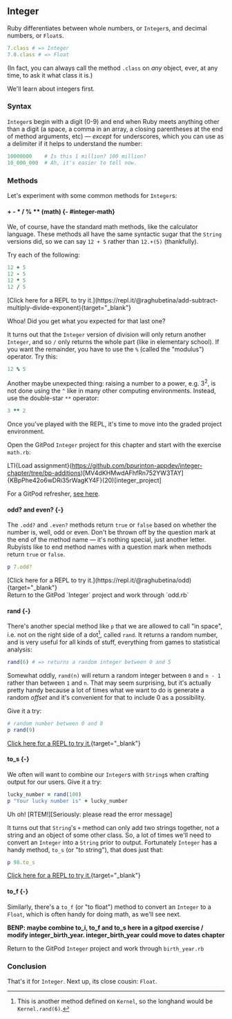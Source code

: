 ## Integer

Ruby differentiates between whole numbers, or `Integer`s, and decimal numbers, or `Float`s.

 ```ruby
7.class # => Integer
7.0.class # => Float
```

(In fact, you can always call the method `.class` on _any_ object, ever, at any time, to ask it what class it is.)

We'll learn about integers first.

###  Syntax

`Integer`s begin with a digit (0-9) and end when Ruby meets anything other than a digit (a space, a comma in an array, a closing parentheses at the end of method arguments, etc) — _except_ for underscores, which you can use as a delimiter if it helps to understand the number:

```ruby
10000000    # Is this 1 million? 100 million?
10_000_000  # Ah, it's easier to tell now.
```

###  Methods

Let's experiment with some common methods for `Integer`s:

#### + - * / % ** (math) {- #integer-math}

We, of course, have the standard math methods, like the calculator language. These methods all have the same syntactic sugar that the `String` versions did, so we can say `12 + 5` rather than `12.+(5)` (thankfully).

Try each of the following:

```ruby
12 + 5
12 - 5
12 * 5
12 / 5
```

<div class="experiment" markdown="1">
  [Click here for a REPL to try it.](https://repl.it/@raghubetina/add-subtract-multiply-divide-exponent){target="_blank"}
</div>

Whoa! Did you get what you expected for that last one?

It turns out that the `Integer` version of division will only return another `Integer`, and so `/` only returns the whole part (like in elementary school). If you want the remainder, you have to use the `%` (called the "modulus") operator. Try this:

```ruby
12 % 5
```

Another maybe unexpected thing: raising a number to a power, e.g. 3<sup>2</sup>, is not done using the `^` like in many other computing environments. Instead, use the double-star `**` operator:

```ruby
3 ** 2
```

Once you've played with the REPL, it's time to move into the graded project environment.

<div class="proj" markdown="1">

  Open the GitPod `Integer` project for this chapter and start with the exercise `math.rb`:

  LTI{Load assignment}(https://github.com/bpurinton-appdev/integer-chapter/tree/bp-additions)[MV4dKHMwdAFhfRn752YW3TAY]{KBpPhe42o6wDRi35rWagKY4F}(20)[integer_project] 
  
  For a GitPod refresher, [see here](#start-gitpod-project).
</div>

#### odd? and even? {-}

The `.odd?` and `.even?` methods return `true` or `false` based on whether the number is, well, odd or even. Don't be thrown off by the question mark at the end of the method name — it's nothing special, just another letter. Rubyists like to end method names with a question mark when methods return `true` or `false`.

```ruby
p 7.odd?
```

<div class="experiment" markdown="1">
  [Click here for a REPL to try it.](https://repl.it/@raghubetina/odd){target="_blank"}
</div>

<div class="proj" markdown="1">
  Return to the GitPod `Integer` project and work through `odd.rb`
</div>

#### rand {-}

There's another special method like `p` that we are allowed to call "in space", i.e. not on the right side of a dot[^rand_implicit_receiver], called `rand`. It returns a random number, and is very useful for all kinds of stuff, everything from games to statistical analysis:

[^rand_implicit_receiver]: This is another method defined on `Kernel`, so the longhand would be `Kernel.rand(6)`.

```ruby
rand(6) # => returns a random integer between 0 and 5
```

Somewhat oddly, `rand(n)` will return a random integer between `0` and `n - 1` rather than between `1` and `n`. That may seem surprising, but it's actually pretty handy because a lot of times what we want to do is generate a random _offset_ and it's convenient for that to include 0 as a possibility.

Give it a try:

```ruby
# random number between 0 and 8
p rand(9)
```

<div class="experiment" markdown="1">

  [Click here for a REPL to try it.](https://repl.it/@raghubetina/rand){target="_blank"}
</div>

#### to_s {-}

We often will want to combine our `Integer`s with `String`s when crafting output for our users. Give it a try:

```ruby
lucky_number = rand(100)
p "Your lucky number is" + lucky_number
```

Uh oh! [RTEM!][Seriously: please read the error message]

It turns out that `String`'s `+` method can only add two strings together, not a string and an object of some other class. So, a lot of times we'll need to convert an `Integer` into a `String` prior to output. Fortunately `Integer` has a handy method, `to_s` (or "to string"), that does just that:

```ruby
p 98.to_s
```

<div class="experiment" markdown="1">

  [Click here for a REPL to try it.](https://repl.it/@raghubetina/tos){target="_blank"}
</div>

#### to_f {-}

Similarly, there's a `to_f` (or "to float") method to convert an `Integer` to a `Float`, which is often handy for doing math, as we'll see next.

**BENP: maybe combine to_i, to_f and to_s here in a gitpod exercise / modify integer_birth_year. integer_birth_year could move to dates chapter**

<div class="proj" markdown="1">

  Return to the GitPod `Integer` project and work through `birth_year.rb`
</div>

###  Conclusion

That's it for `Integer`. Next up, its close cousin: `Float`.